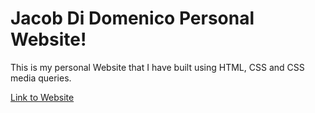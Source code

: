 # Jacob Di Domenico Personal Website!

This is my personal Website that I have built using HTML, CSS and CSS media queries.

[Link to Website](https://jaked57.github.io/)

